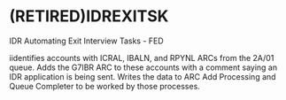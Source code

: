 # (RETIRED)IDREXITSK
IDR Automating Exit Interview Tasks - FED

iidentifies accounts with ICRAL, IBALN, and RPYNL ARCs from the 2A/01 queue. Adds the G7IBR ARC to these accounts with a comment saying an IDR application is being sent. Writes the data to ARC Add Processing and Queue Completer to be worked by those processes.
